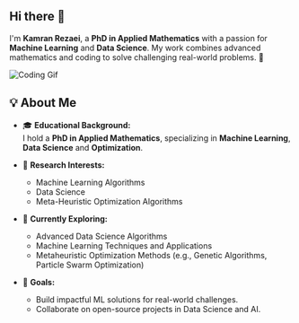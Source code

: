 ## Hi there 👋


I'm **Kamran Rezaei**, a **PhD in Applied Mathematics** with a passion for **Machine Learning** and **Data Science**. My work combines advanced mathematics and coding to solve challenging real-world problems. 🚀

![Coding Gif](https://media.giphy.com/media/836HiJc7pgzy8iNXCn/giphy.gif)

## 💡 **About Me**

- 🎓 **Educational Background:**  
  I hold a **PhD in Applied Mathematics**, specializing in **Machine Learning**, **Data Science** and **Optimization**.

- 🔭 **Research Interests:**  
  - Machine Learning Algorithms
  - Data Science
  - Meta-Heuristic Optimization Algorithms 

- 🌱 **Currently Exploring:**  
  - Advanced Data Science Algorithms  
  - Machine Learning Techniques and Applications  
  - Metaheuristic Optimization Methods (e.g., Genetic Algorithms, Particle Swarm Optimization)
 
- 🎯 **Goals:**  
  - Build impactful ML solutions for real-world challenges.  
  - Collaborate on open-source projects in Data Science and AI.
 
